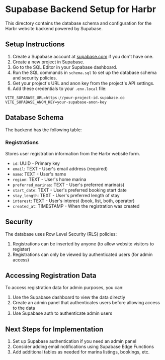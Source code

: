 # Supabase Backend Setup for Harbr

This directory contains the database schema and configuration for the Harbr website backend powered by Supabase.

## Setup Instructions

1. Create a Supabase account at [supabase.com](https://supabase.com) if you don't have one.
2. Create a new project in Supabase.
3. Go to the SQL Editor in your Supabase dashboard.
4. Run the SQL commands in `schema.sql` to set up the database schema and security policies.
5. Get your project's URL and anon key from the project's API settings.
6. Add these credentials to your `.env.local` file:

```
VITE_SUPABASE_URL=https://your-project-id.supabase.co
VITE_SUPABASE_ANON_KEY=your-supabase-anon-key
```

## Database Schema

The backend has the following table:

### Registrations

Stores user registration information from the Harbr website form.

- `id`: UUID - Primary key
- `email`: TEXT - User's email address (required)
- `name`: TEXT - User's name
- `region`: TEXT - User's home marina
- `preferred_marinas`: TEXT - User's preferred marina(s)
- `start_date`: TEXT - User's preferred booking start date
- `stay_length`: TEXT - User's preferred length of stay
- `interest`: TEXT - User's interest (book, list, both, operator)
- `created_at`: TIMESTAMP - When the registration was created

## Security

The database uses Row Level Security (RLS) policies:

1. Registrations can be inserted by anyone (to allow website visitors to register)
2. Registrations can only be viewed by authenticated users (for admin access)

## Accessing Registration Data

To access registration data for admin purposes, you can:

1. Use the Supabase dashboard to view the data directly
2. Create an admin panel that authenticates users before allowing access to the data
3. Use Supabase auth to authenticate admin users

## Next Steps for Implementation

1. Set up Supabase authentication if you need an admin panel
2. Consider adding email notifications using Supabase Edge Functions
3. Add additional tables as needed for marina listings, bookings, etc. 